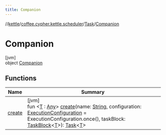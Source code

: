 ```yaml
---
title: Companion
---
```

//[kettle](../../../../index.html)/[coffee.cypher.kettle.scheduler](../../index.html)/[Task](../index.html)/[Companion](index.html)



# Companion



[jvm]\
object [Companion](index.html)



## Functions


| Name | Summary |
|---|---|
| [create](create.html) | [jvm]<br>fun &lt;[T](create.html) : [Any](https://kotlinlang.org/api/latest/jvm/stdlib/kotlin/-any/index.html)&gt; [create](create.html)(name: [String](https://kotlinlang.org/api/latest/jvm/stdlib/kotlin/-string/index.html), configuration: [ExecutionConfiguration](../../-execution-configuration/index.html) = ExecutionConfiguration.once(), taskBlock: [TaskBlock](../../index.html#-583629849%2FClasslikes%2F863300109)&lt;[T](create.html)&gt;): [Task](../index.html)&lt;[T](create.html)&gt; |

